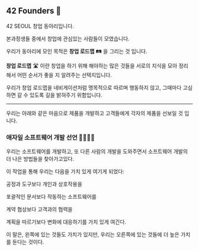 ## 42 Founders 👋

42 SEOUL 창업 동아리입니다.

본과정생들 중에서 창업에 관심있는 사람들이 모였습니다.

우리가 동아리에 모인 목적은 **창업 로드맵** 🛤 을 그리는 것 입니다.

**창업 로드맵** 🛣 이란 창업을 하기 위해 해야하는 많은 것들을 서로의 지식을 모아 정리해서 어떤 순서가 좋을 지 알려주는 선택지입니다.

우리가 창업 로드맵을 네비게이션처럼 맹목적으로 따르며 행동하지 않고, 그때마다 고심하면 갈 수 있도록 길을 밝혀주기 위함입니다.

---

우리는 아래와 같은 마음으로 제품을 개발하고 고객들에게 각자의 제품을 선보일 것 입니다.

### 애자일 소프트웨어 개발 선언 🙋‍♂️🙋‍♀️

우리는 소프트웨어를 개발하고, 또 다른 사람의 개발을 도와주면서 소프트웨어 개발의 더 나은 방법들을 찾아가고있다.

이 작업을 통해 우리는 다음을 가치 있게 여기게 되었다:

공정과 도구보다 개인과 상호작용을

포괄적인 문서보다 작동하는 소프트웨어를

계약 협상보다 고객과의 협력을

계획을 따르기보다 변화에 대응하기를 가치 있게 여긴다.

이 말은, 왼쪽에 있는 것들도 가치가 있지만, 우리는 오른쪽에 있는 것들에 더 높은 가치를 둔다는 것이다.

<!--

**Here are some ideas to get you started:**

A short introduction - what is your organization all about?
🌈 Contribution guidelines - how can the community get involved?
👩‍💻 Useful resources - where can the community find your docs? Is there anything else the community should know?
🍿 Fun facts - what does your team eat for breakfast?
🧙 Remember, you can do mighty things with the power of [Markdown](https://docs.github.com/github/writing-on-github/getting-started-with-writing-and-formatting-on-github/basic-writing-and-formatting-syntax)
-->
